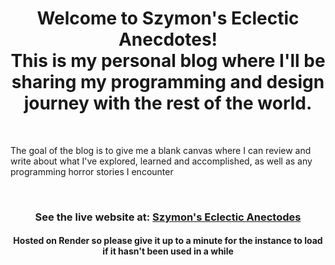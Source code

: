 <h1 align='center'>Welcome to Szymon's Eclectic Anecdotes!<br> This is my personal blog where I'll be sharing my programming and design journey with the rest of the world.</h1>

&nbsp;

<p>The goal of the blog is to give me a blank canvas where I can review and write about what I've explored, learned and accomplished, as well as any programming horror stories I encounter</p>
           
&nbsp;

<h3 align='center'> See the live website at: 
<a href="https://mern-blog-gdoo.onrender.com">Szymon's Eclectic Anectodes</a>
</h3>
<h4 align='center'>Hosted on Render so please give it up to a minute for the instance to load if it hasn't been used in a while</h4>


&nbsp;
